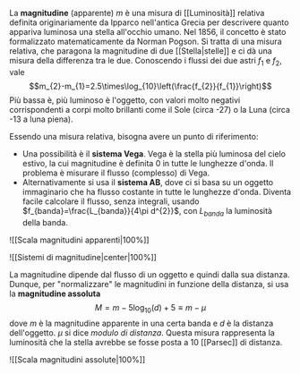 La **magnitudine** (apparente) $m$ è una misura di [[Luminosità]] relativa definita originariamente da Ipparco nell'antica Grecia per descrivere quanto appariva luminosa una stella all'occhio umano. Nel 1856, il concetto è stato formalizzato matematicamente da Norman Pogson. Si tratta di una misura relativa, che paragona la magnitudine di due [[Stella|stelle]] e ci dà una misura della differenza tra le due. Conoscendo i flussi dei due astri $f_{1}$ e $f_{2}$, vale
$$m_{2}-m_{1}=2.5\times\log_{10}\left(\frac{f_{2}}{f_{1}}\right)$$
Più bassa è, più luminoso è l'oggetto, con valori molto negativi corrispondenti a corpi molto brillanti come il Sole (circa -27) o la Luna (circa -13 a luna piena).

Essendo una misura relativa, bisogna avere un punto di riferimento:
- Una possibilità è il **sistema Vega**. Vega è la stella più luminosa del cielo estivo, la cui magnitudine è definita 0 in tutte le lunghezze d'onda. Il problema è misurare il flusso (complesso) di Vega.
- Alternativamente si usa il **sistema AB**, dove ci si basa su un oggetto immaginario che ha flusso costante in tutte le lunghezze d'onda. Diventa facile calcolare il flusso, senza integrali, usando $f_{banda}=\frac{L_{banda}}{4\pi d^{2}}$, con $L_{banda}$ la luminosità della banda.

![[Scala magnitudini apparenti|100%]]

![[Sistemi di magnitudine|center|100%]]

La magnitudine dipende dal flusso di un oggetto e quindi dalla sua distanza. Dunque, per "normalizzare" le magnitudini in funzione della distanza, si usa la **magnitudine assoluta**
$$M=m-5\log_{10}(d)+5\equiv m-\mu$$
dove $m$ è la magnitudine apparente in una certa banda e $d$ è la distanza dell'oggetto. $\mu$ si dice *modulo di distanza*. Questa misura rappresenta la luminosità che la stella avrebbe se fosse posta a 10 [[Parsec]] di distanza.

![[Scala magnitudini assolute|100%]]
